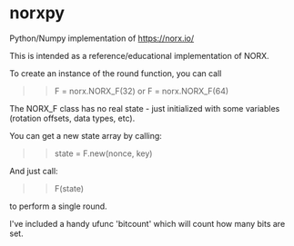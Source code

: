 norxpy
======

Python/Numpy implementation of https://norx.io/

This is intended as a reference/educational implementation of
NORX.

To create an instance of the round function, you can call

>> F = norx.NORX_F(32)
or
>> F = norx.NORX_F(64)

The NORX_F class has no real state - just initialized with some
variables (rotation offsets, data types, etc).

You can get a new state array by calling:

>> state = F.new(nonce, key)

And just call:

>> F(state)

to perform a single round.

I've included a handy ufunc 'bitcount' which will count how many
bits are set.

